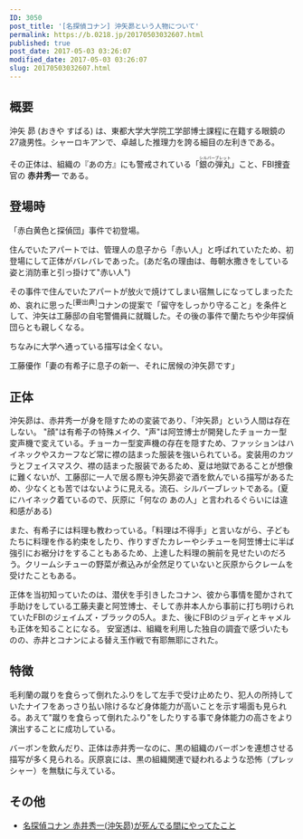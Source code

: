 ```yaml
---
ID: 3050
post_title: '[名探偵コナン] 沖矢昴という人物について'
permalink: https://b.0218.jp/20170503032607.html
published: true
post_date: 2017-05-03 03:26:07
modified_date: 2017-05-03 03:26:07
slug: 20170503032607.html
---
```

<h2>概要</h2>

沖矢 昴 (おきや すばる) は、東都大学大学院工学部博士課程に在籍する眼鏡の27歳男性。シャーロキアンで、卓越した推理力を誇る細目の左利きである。

その正体は、組織の『あの方』にも警戒されている「<ruby><rb>銀の弾丸</rb><rt>シルバーブレット</rt></ruby>」こと、FBI捜査官の <strong>赤井秀一</strong> である。

<h2>登場時</h2>

「赤白黄色と探偵団」事件で初登場。

住んでいたアパートでは、管理人の息子から「赤い人」と呼ばれていたため、初登場にして正体がバレバレであった。(あだ名の理由は、毎朝水撒きをしている姿と消防車と引っ掛けて"赤い人")

その事件で住んでいたアパートが放火で焼けてしまい宿無しになってしまったため、哀れに思った<sup>[要出典]</sup>コナンの提案で「留守をしっかり守ること」を条件として、沖矢は工藤邸の自宅警備員に就職した。その後の事件で蘭たちや少年探偵団らとも親しくなる。

ちなみに大学へ通っている描写は全くない。

<p class="text-muted">工藤優作「妻の有希子に息子の新一、それに居候の沖矢昴です」</p>

<h2>正体</h2>

沖矢昴は、赤井秀一が身を隠すための変装であり、「沖矢昴」という人間は存在しない。
"顔"は有希子の特殊メイク、"声"は阿笠博士が開発したチョーカー型変声機で変えている。チョーカー型変声機の存在を隠すため、ファッションはハイネックやスカーフなど常に襟の詰まった服装を強いられている。変装用のカツラとフェイスマスク、襟の詰まった服装であるため、夏は地獄であることが想像に難くないが、工藤邸に一人で居る際も沖矢昴姿で酒を飲んでいる描写があるため、少なくとも苦ではないように見える。流石、シルバーブレットである。(夏にハイネック着ているので、灰原に「何なの あの人」と言われるぐらいには違和感がある)

また、有希子には料理も教わっている。「料理は不得手」と言いながら、子どもたちに料理を作る約束をしたり、作りすぎたカレーやシチューを阿笠博士に半ば強引にお裾分けをすることもあるため、上達した料理の腕前を見せたいのだろう。クリームシチューの野菜が煮込みが全然足りていないと灰原からクレームを受けたこともある。

正体を当初知っていたのは、潜伏を手引きしたコナン、彼から事情を聞かされて手助けをしている工藤夫妻と阿笠博士、そして赤井本人から事前に打ち明けられていたFBIのジェイムズ・ブラックの5人。また、後にFBIのジョディとキャメルも正体を知ることになる。
安室透は、組織を利用した独自の調査で感づいたものの、赤井とコナンによる替え玉作戦で有耶無耶にされた。

<h2>特徴</h2>

毛利蘭の蹴りを食らって倒れたふりをして左手で受け止めたり、犯人の所持していたナイフをあっさり払い除けるなど身体能力が高いことを示す場面も見られる。あえて"蹴りを食らって倒れたふり"をしたりする事で身体能力の高さをより演出することに成功している。

バーボンを飲んだり、正体は赤井秀一なのに、黒の組織のバーボンを連想させる描写が多く見られる。灰原哀には、黒の組織関連で疑われるような恐怖（プレッシャー）を無駄に与えている。

<h2>その他</h2>

<ul>
<li><a href="https://b.0218.jp/20140607013751.html">名探偵コナン 赤井秀一(沖矢昴)が死んでる間にやってたこと</a></li>
</ul>

<!--推理力、利き腕(左利き)、バーボン好き、口癖(「なるほど」「ホー」)、組織の人間を「狼」、コナンの事を「ボウヤ」と表現するなど、正体(赤井)がバレバレである。-->